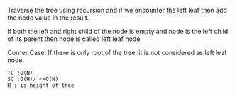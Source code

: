 Traverse the tree using recursion and if we encounter the left leaf then add the node value in the result.

If both the left and right child of the node is empty and node is the left child of its parent then node is called left leaf node.

Corner Case: If there is only root of the tree, it is not considered as left leaf node.

    TC :O(N)
    SC :O(H)/ <=O(N)
    H : is height of tree